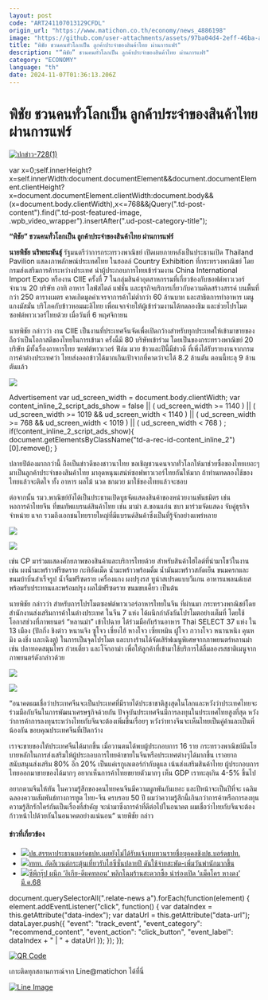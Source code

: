 ```yaml
---
layout: post
code: "ART241107013129CFDL"
origin_url: "https://www.matichon.co.th/economy/news_4886198"
image: "https://github.com/user-attachments/assets/97ba04d4-2eff-46ba-aac1-dcd1e8933d5b"
title: "พิชัย ชวนคนทั่วโลกเป็น ลูกค้าประจำของสินค้าไทย ผ่านการแฟร์"
description: "“พิชัย” ชวนคนทั่วโลกเป็น ลูกค้าประจำของสินค้าไทย ผ่านการแฟร์"
category: "ECONOMY"
language: "th"
date: 2024-11-07T01:36:13.206Z
---
```


# พิชัย ชวนคนทั่วโลกเป็น ลูกค้าประจำของสินค้าไทย ผ่านการแฟร์

[![](https://www.matichon.co.th/wp-content/uploads/2024/11/ปกข่าว-7281-58.jpg "ปกข่าว-728(1)")](https://www.matichon.co.th/wp-content/uploads/2024/11/ปกข่าว-7281-58.jpg)

var x=0;self.innerHeight?x=self.innerWidth:document.documentElement&&document.documentElement.clientHeight?x=document.documentElement.clientWidth:document.body&&(x=document.body.clientWidth),x<=768&&jQuery(".td-post-content").find(".td-post-featured-image, .wpb\_video\_wrapper").insertAfter(".ud-post-category-title");

**“พิชัย” ชวนคนทั่วโลกเป็น ลูกค้าประจำของสินค้าไทย ผ่านการแฟร์**

**นายพิชัย นริพทะพันธุ์** รัฐมนตรีว่าการกระทรวงพาณิชย์ เปิดเผยภายหลังเป็นประธานเปิด Thailand Pavilion แสดงภาพลักษณ์ประเทศไทย ในฮอลล์ Country Exhibition ที่กระทรวงพาณิชย์ โดยกรมส่งเสริมการค้าระหว่างประเทศ นำผู้ประกอบการไทยเข้าร่วมงาน China International Import Expo หรืองาน CIIE ครั้งที่ 7 ในกลุ่มสินค้าอุตสาหกรรมที่เกี่ยวข้องกับซอฟต์พาวเวอร์ จำนวน 20 บริษัท อาทิ อาหาร ไลฟ์สไตล์ แฟชั่น และธุรกิจบริการเกี่ยวกับความคิดสร้างสรรค์ บนพื้นที่กว่า 250 ตารางเมตร คาดเกิดมูลค่าเจรจาการค้าไม่ต่ำกว่า 60 ล้านบาท และสาธิตการทำอาหาร เมนูแกงมัสมั่น บริโภคกับข้าวหอมมะลิไทย เพื่อแจกจ่ายให้ผู้เข้าร่วมงานได้ทดลองชิม และช่วยโปรโมตซอฟต์พาวเวอร์ไทยด้วย เมื่อวันที่ 6 พฤศจิกายน

นายพิชัย กล่าวว่า งาน CIIE เป็นงานที่ประเทศจีนจัดเพื่อเปิดกว้างสำหรับทุกประเทศให้เข้ามาขายของ ถือว่าเป็นโอกาสดีของไทยในการเข้ามา ครั้งนี้มี 80 บริษัทเข้าร่วม โดยเป็นของกระทรวงพาณิชย์ 20 บริษัท มีทั้งเรื่องอาหารไทย ซอฟต์พาวเวอร์ ฟิล์ม มวย ข้าวและปีนี้มีข่าวดี ที่เพิ่งได้รับรายงานจากกรมการค้าต่างประเทศว่า ไทยส่งออกข้าวได้มากเกินเป้าจากที่คาดว่าจะได้ 8.2 ล้านตัน ตอนนี้ทะลุ 9 ล้านตันแล้ว

![](https://www.matichon.co.th/wp-content/uploads/2024/11/S__107200653.jpg)

Advertisement var ud\_screen\_width = document.body.clientWidth; var content\_inline\_2\_script\_ads\_show = false || ( ud\_screen\_width >= 1140 ) || ( ud\_screen\_width >= 1019 && ud\_screen\_width < 1140 ) || ( ud\_screen\_width >= 768 && ud\_screen\_width < 1019 ) || ( ud\_screen\_width < 768 ) ; if(!content\_inline\_2\_script\_ads\_show){ document.getElementsByClassName("td-a-rec-id-content\_inline\_2")\[0\].remove(); }

ปลายปีต้องมากกว่านี้ ถือเป็นข่าวดีของชาวนาไทย ขอเชิญชวนคนจากทั่วโลกให้มาช่วยซื้อของไทยเยอะๆ มาเป็นลูกค้าประจำของสินค้าไทย มาอุดหนุนเสน่ห์ซอฟพาวเวอร์ไทยกันให้มาก ถ้าท่านทดลองใช้ของไทยแล้วจะติดใจ ทั้ง อาหาร ผลไม้ นวด ชกมวย มาใช้ของไทยแล้วจะชอบ

ต่อจากนั้น รมว.พาณิชย์ยังได้เป็นประธานเปิดบูธจัดแสดงสินค้าของหน่วยงานพันธมิตร เช่น หอการค้าไทยจีน ที่ขนทัพแบรนด์สินค้าไทย เช่น มาม่า ส.ขอนแก่น ชบา มาร่วมจัดแสดง จับคู่ธุรกิจ จำหน่าย แจก รวมถึงเอกชนไทยรายใหญ่ที่มีแบรนด์สินค้าซึ่งเป็นที่รู้จักอย่างแพร่หลาย

![](https://www.matichon.co.th/wp-content/uploads/2024/11/S__107200657.jpg)

![](https://www.matichon.co.th/wp-content/uploads/2024/11/S__107200663.jpg)

เช่น CP มาร่วมแสดงศักยภาพของสินค้าและบริการไทยด้วย สำหรับสินค้าไฮไลต์ที่นำมาโชว์ในงาน เช่น ผงน้ำมะพร้าวฟรีซดราย กะทิอัดเม็ด น้ำมะพร้าวพร้อมดื่ม น้ำมันมะพร้าวสกัดเย็น ขนมครกและขนมบ้าบิ่นสำเร็จรูป น้ำจิ้มฟรีซดราย เครื่องแกง ผงปรุงรส ทูน่าสเปรดแบบวีแกน อาหารแพลนต์เบสพร้อมรับประทานและพร้อมปรุง ผลไม้ฟรีซดราย ขนมขบเคี้ยว เป็นต้น

นายพิชัย กล่าวว่า สำหรับการโปรโมตซอฟต์พาวเวอร์อาหารไทยในจีน ที่ผ่านมา กระทรวงพาณิชย์โดยสำนักงานส่งเสริมการค้าในต่างประเทศ ในจีน 7 แห่ง ได้ผนึกกำลังกันโปรโมตอย่างเต็มที่ โดยใช้โอกาสช่วงที่ภาพยนตร์ “หลานม่า” เข้าไปฉาย ได้ร่วมมือกับร้านอาหาร Thai SELECT 37 แห่ง ใน 13 เมือง (ปักกิ่ง ชิงต่าว หนานจิง ซูโจว เซี่ยงไฮ้ หางโจว เซี่ยเหมิน ฝูโจว กวางโจว หนานหนิง คุนหมิง ฉงชิ่ง และเฉิงตู) ในการเป็นจุดโปรโมต และบางร้านได้จัดเสิร์ฟเมนูพิเศษจากภาพยนตร์หลานม่า เช่น ปลาทอดสมุนไพร ก๋วยเตี๋ยว และโจ๊กอาม่า เพื่อให้ลูกค้าที่เข้ามาใช้บริการได้ลิ้มลองรสชาติเมนูจากภาพยนตร์ดังกล่าวด้วย

![](https://www.matichon.co.th/wp-content/uploads/2024/11/S__107200667.jpg)

![](https://www.matichon.co.th/wp-content/uploads/2024/11/S__107200666.jpg)

“อนาคตผมเชื่อว่าประเทศจีนจะเป็นประเทศที่มีรายได้ประชาชาติสูงสุดในโลกและหวังว่าประเทศไทยจะร่วมมือกับจีนในการพัฒนาเศรษฐกิจด้วยกัน ปัจจุบันประเทศจีนมีการลงทุนในประเทศไทยสูงที่สุด หวังว่าการค้าการลงทุนระหว่างไทยกับจีนจะต้องเพิ่มขึ้นเรื่อยๆ หวังว่าทางจีนจะเห็นไทยเป็นคู่ค้าและเป็นพี่น้องกัน ขอบคุณประเทศจีนที่เปิดกว้าง

เราจะขายของให้ประเทศจีนได้มากขึ้น เมื่อวานตนได้พบผู้ประกอบการ 16 ราย กระทรวงพาณิชย์มีนโยบายหลักในการส่งเสริมให้ผู้ประกอบการไทยค้าขายในจีนหรือประเทศต่างๆได้มากขึ้น เราอยากสนับสนุนส่งเสริม 80% อีก 20% เป็นแค่เรกูเลเตอร์กำกับดูแล เน้นส่งเสริมสินค้าไทย ผู้ประกอบการไทยออกมาขายของได้มากๆ อยากเห็นการค้าไทยขยายตัวมากๆ เห็น GDP เราทะลุเกิน 4-5% ขึ้นไป

อยากตามจีนให้ทัน ในความรู้สึกของคนไทยคนจีนมีความผูกพันกันเยอะ และปีหน้าจะเป็นปีที่จะ เฉลิมฉลองความสัมพันธ์ทางการทูต ไทย-จีน ครบรอบ 50 ปี ผมว่าความรู้สึกนี้เกินกว่าการค้าหรือการลงทุน ความรู้สึกรักใคร่กันเป็นเรื่องที่สำคัญ จะนำมาซึ่งการค้าที่ดีต่อไปในอนาคต ผมเชื่อว่าไทยกับจีนจะต้องก้าวหน้าไปด้วยกันในอนาคตอย่างแน่นอน“ นายพิชัย กล่าว

#### ข่าวที่เกี่ยวข้อง

*   [![](https://www.matichon.co.th/wp-content/uploads/2024/11/torportor1.jpg)ปธ.สรรหาประธานบอร์ดธปท.เผยยังไม่ได้รับแจ้งทบทวนรายชื่อบุคคลชิงปธ.บอร์ดธปท.](https://www.matichon.co.th/economy/news_4886133)
*   [![](https://www.matichon.co.th/wp-content/uploads/2024/11/Chiang-Mai-Doi-Inthanon-Phra-Mahathat-Naphamethanidon-_-Naphapholphumisiri-00200PSP_0-scaled.jpg)ททท. อัดอีเวนต์กระตุ้นเที่ยวรับไฮซีซั่นปลายปี ดันใช้จ่ายสะพัด-เพิ่มวันพำนักมากขึ้น](https://www.matichon.co.th/economy/news_4886141)
*   [![](https://www.matichon.co.th/wp-content/uploads/2024/11/mokp18-wed.jpg)ซีพีกรุ๊ป ผนึก ’อิเกีย-ดีแคทลอน’ พลิกโฉมร้านสะดวกซื้อ นำร่องเปิด ’แม็คโคร หางดง’ มี.ค.68](https://www.matichon.co.th/economy/news_4886027)

document.querySelectorAll(".relate-news a").forEach(function(element) { element.addEventListener("click", function() { var dataIndex = this.getAttribute("data-index"); var dataUrl = this.getAttribute("data-url"); dataLayer.push({ "event": "track\_event", "event\_category": "recommend\_content", "event\_action": "click\_button", "event\_label": dataIndex + " | " + dataUrl }); }); });

[![QR Code](https://www.matichon.co.th/wp-content/uploads/2023/07/wob1371z.jpg)](https://lin.ee/ht0nDxX)

เกาะติดทุกสถานการณ์จาก Line@matichon ได้ที่นี่

[![Line Image](https://www.matichon.co.th/wp-content/uploads/2023/07/th.png)](https://lin.ee/ht0nDxX)